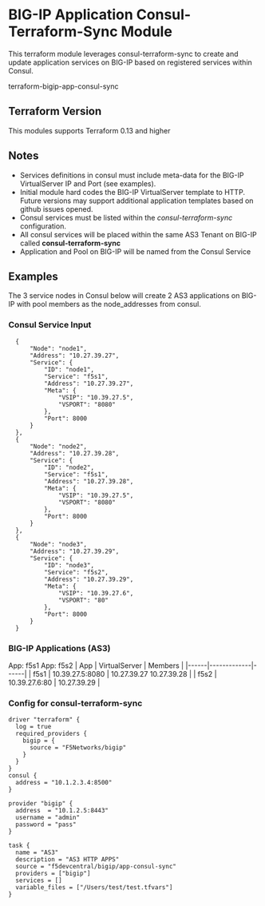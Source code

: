 # BIG-IP Application Consul-Terraform-Sync Module

This terraform module leverages consul-terraform-sync to create and update application services on BIG-IP based on registered services within Consul.

terraform-bigip-app-consul-sync

## Terraform Version
This modules supports Terraform 0.13 and higher

## Notes
* Services definitions in consul must include meta-data for the BIG-IP VirtualServer IP and Port (see examples).
* Initial module hard codes the BIG-IP VirtualServer template to HTTP. Future versions may support additional application templates based  on github issues opened.
* Consul services must be listed within the *consul-terraform-sync* configuration.
* All consul services will be placed within the same AS3 Tenant on BIG-IP called **consul-terraform-sync**
* Application and Pool on BIG-IP will be named from the Consul Service


## Examples
The 3 service nodes in Consul below will create 2 AS3 applications on BIG-IP with pool members as the node_addresses from consul.



### Consul Service Input

  ```
    {
        "Node": "node1",
        "Address": "10.27.39.27",
        "Service": {
            "ID": "node1",
            "Service": "f5s1",
            "Address": "10.27.39.27",
            "Meta": {
                "VSIP": "10.39.27.5",
                "VSPORT": "8080"
            },
            "Port": 8000
        }
    },
    {
        "Node": "node2",
        "Address": "10.27.39.28",
        "Service": {
            "ID": "node2",
            "Service": "f5s1",
            "Address": "10.27.39.28",
            "Meta": {
                "VSIP": "10.39.27.5",
                "VSPORT": "8080"
            },
            "Port": 8000
        }
    },
    {
        "Node": "node3",
        "Address": "10.27.39.29",
        "Service": {
            "ID": "node3",
            "Service": "f5s2",
            "Address": "10.27.39.29",
            "Meta": {
                "VSIP": "10.39.27.6",
                "VSPORT": "80"
            },
            "Port": 8000
        }
    }
  ```

### BIG-IP Applications (AS3)
App: f5s1
App: f5s2
| App | VirtualServer | Members | 
|------|-------------|------|
| f5s1 | 10.39.27.5:8080 | 10.27.39.27 10.27.39.28  |
| f5s2 | 10.39.27.6:80 | 10.27.39.29 |


### Config for consul-terraform-sync

```
driver "terraform" {
  log = true
  required_providers {
    bigip = {
      source = "F5Networks/bigip"
    }
  }
}
consul {
  address = "10.1.2.3.4:8500"
}

provider "bigip" {
  address  = "10.1.2.5:8443"
  username = "admin"
  password = "pass"
}

task {
  name = "AS3"
  description = "AS3 HTTP APPS"
  source = "f5devcentral/bigip/app-consul-sync"
  providers = ["bigip"]
  services = []
  variable_files = ["/Users/test/test.tfvars"]
}
```


